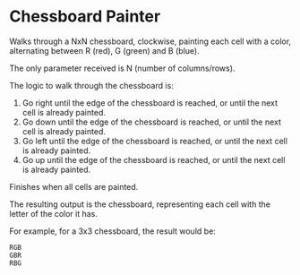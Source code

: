 Chessboard Painter
==================

Walks through a NxN chessboard, clockwise, painting each cell with a color, alternating between R (red), G (green) and B (blue).

The only parameter received is N (number of columns/rows).

The logic to walk through the chessboard is:

1. Go right until the edge of the chessboard is reached, or until the next cell is already painted.
2. Go down until the edge of the chessboard is reached, or until the next cell is already painted.
3. Go left until the edge of the chessboard is reached, or until the next cell is already painted.
4. Go up until the edge of the chessboard is reached, or until the next cell is already painted.

Finishes when all cells are painted.

The resulting output is the chessboard, representing each cell with the letter of the color it has.

For example, for a 3x3 chessboard, the result would be:

```
RGB
GBR
RBG
```
